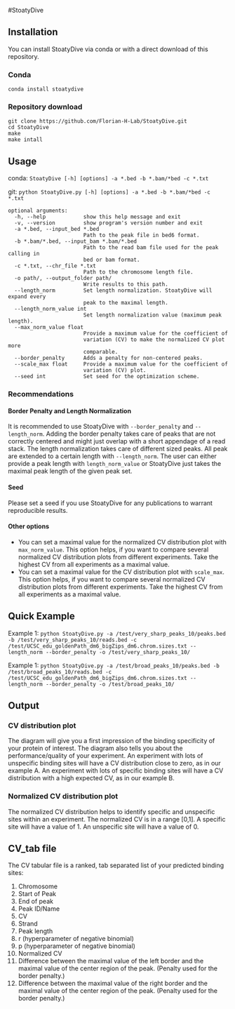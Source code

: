#StoatyDive

## Installation

You can install StoatyDive via conda or with a direct download
of this repository.

### Conda

`conda install stoatydive`

### Repository download

```
git clone https://github.com/Florian-H-Lab/StoatyDive.git
cd StoatyDive
make
make intall
```

## Usage

conda:
`StoatyDive [-h] [options] -a *.bed -b *.bam/*bed -c *.txt`

git:
`python StoatyDive.py [-h] [options] -a *.bed -b *.bam/*bed -c *.txt`

```
optional arguments:
  -h, --help            show this help message and exit
  -v, --version         show program's version number and exit
  -a *.bed, --input_bed *.bed
                        Path to the peak file in bed6 format.
  -b *.bam/*.bed, --input_bam *.bam/*.bed
                        Path to the read bam file used for the peak calling in
                        bed or bam format.
  -c *.txt, --chr_file *.txt
                        Path to the chromosome length file.
  -o path/, --output_folder path/
                        Write results to this path.
  --length_norm         Set length normalization. StoatyDive will expand every
                        peak to the maximal length.
  --length_norm_value int
                        Set length normalization value (maximum peak length).
  --max_norm_value float
                        Provide a maximum value for the coefficient of
                        variation (CV) to make the normalized CV plot more
                        comparable.
  --border_penalty      Adds a penalty for non-centered peaks.
  --scale_max float     Provide a maximum value for the coefficient of
                        variation (CV) plot.
  --seed int            Set seed for the optimization scheme.
```

### Recommendations

#### Border Penalty and Length Normalization
It is recommended to use StoatyDive with `--border_penalty` and `--length_norm`.
Adding the border penalty takes care of peaks that are not correctly centered and might
just overlap with a short appendage of a read stack. The length normalization takes
care of different sized peaks. All peak are extended to a certain length with `--length_norm`. The user can either provide a peak length with `length_norm_value` or
StoatyDive just takes the maximal peak length of the given peak set.

#### Seed
Please set a seed if you use StoatyDive for any publications to warrant reproducible
results.

#### Other options
- You can set a maximal value for the normalized CV distribution plot with `max_norm_value`. This option helps, if you want to compare several  normalized
CV distribution plots from different experiments. Take the highest CV from all experiments as a maximal value.
- You can set a maximal value for the  CV distribution plot with `scale_max`. This option helps, if you want to compare several normalized CV distribution plots from different experiments. Take the highest CV from all experiments as a maximal value.

## Quick Example

Example 1:
`python StoatyDive.py -a /test/very_sharp_peaks_10/peaks.bed -b /test/very_sharp_peaks_10/reads.bed -c /test/UCSC_edu_goldenPath_dm6_bigZips_dm6.chrom.sizes.txt --length_norm --border_penalty -o /test/very_sharp_peaks_10/`

Example 1:
`python StoatyDive.py -a /test/broad_peaks_10/peaks.bed -b /test/broad_peaks_10/reads.bed -c /test/UCSC_edu_goldenPath_dm6_bigZips_dm6.chrom.sizes.txt --length_norm --border_penalty -o /test/broad_peaks_10/`

## Output

### CV distribution plot
The diagram will give you a first impression of the binding specificity of your
protein of interest. The diagram also tells you about the performance/quality
of your experiment. An experiment with lots of unspecific binding sites will have
a CV distribution close to zero, as in our example A. An experiment with lots
of specific binding sites will have a CV distribution with a high expected CV, as
in our example B.

### Normalized CV distribution plot
The normalized CV distribution helps to identify specific and unspecific sites within
an experiment. The normalized CV is in a range [0,1]. A specific site will have a value of 1. An unspecific site will have a value of 0.

## CV_tab file
The CV tabular file is a ranked, tab separated list of your predicted binding sites:
  1. Chromosome
  2. Start of Peak
  3. End of peak
  4. Peak ID/Name
  5. CV
  6. Strand
  7. Peak length
  8. r (hyperparameter of negative binomial)
  9. p (hyperparameter of negative binomial)
  10. Normalized CV
  11. Difference between the maximal value of the left border and the maximal
  value of the center region of the peak. (Penalty used for the border penalty.)
  12. Difference between the maximal value of the right border and the maximal
  value of the center region of the peak. (Penalty used for the border penalty.)

